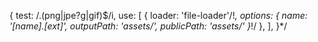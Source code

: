 {
                test: /\.(png|jpe?g|gif)$/i,
                use: [
                    {
                        loader: 'file-loader'/!*,
                        options: {
                            name: '[name].[ext]',
                            outputPath: 'assets/',
                            publicPath: 'assets/'
                        }*!/
                    },
                ],
            }*/